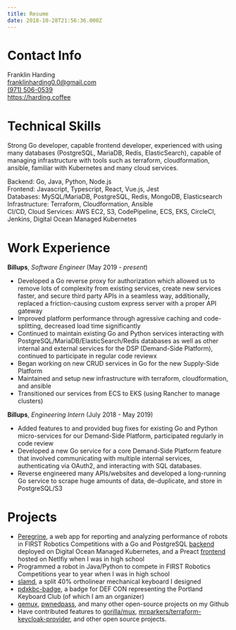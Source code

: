 ```yaml
---
title: Resume
date: 2018-10-28T21:56:36.000Z
---
```


# Contact Info

Franklin Harding<br>
[franklinharding0.0@gmail.com](mailto:franklinharding0.0@gmail.com)<br>
[(971) 506-0539](tel:19715060539)<br>
https://harding.coffee

# Technical Skills

Strong Go developer, capable frontend developer, experienced with using many databases (PostgreSQL, MariaDB, Redis, ElasticSearch), capable of managing infrastructure with tools such as terraform, cloudformation, ansible, familiar with Kubernetes and many cloud services.

Backend: Go, Java, Python, Node.js<br>
Frontend: Javascript, Typescript, React, Vue.js, Jest<br>
Databases: MySQL/MariaDB, PostgreSQL, Redis, MongoDB, Elasticsearch<br>
Infrastructure: Terraform, Cloudformation, Ansible<br>
CI/CD, Cloud Services: AWS EC2, S3, CodePipeline, ECS, EKS, CircleCI, Jenkins, Digital Ocean Managed Kubernetes

# Work Experience

**Billups**, *Software Engineer* (May 2019 - *present*)

* Developed a Go reverse proxy for authorization which allowed us to remove lots of complexity from existing services, create new services faster, and secure third party APIs in a seamless way, additionally, replaced a friction-causing custom express server with a proper API gateway
* Improved platform performance through agressive caching and code-splitting, decreased load time significantly
* Continued to maintain existing Go and Python services interacting with PostgreSQL/MariaDB/ElasticSearch/Redis databases as well as other internal and external services for the DSP (Demand-Side Platform), continued to participate in regular code reviewx
* Began working on new CRUD services in Go for the new Supply-Side Platform
* Maintained and setup new infrastructure with terraform, cloudformation, and ansible
* Transitioned our services from ECS to EKS (using Rancher to manage clusters)

**Billups**, *Engineering Intern* (July 2018 - May 2019)

* Added features to and provided bug fixes for existing Go and Python micro-services for our Demand-Side Platform, participated regularly in code review
* Developed a new Go service for a core Demand-Side Platform feature that involved communicating with multiple internal services, authenticating via OAuth2, and interacting with SQL databases.
* Reverse engineered many APIs/websites and developed a long-running Go service to scrape huge amounts of data, de-duplicate, and store in PostgreSQL/S3

# Projects

* [Peregrine](/2018/10/peregrine/), a web app for reporting and analyzing performance of robots in FIRST Robotics Competitions with a Go and PostgreSQL [backend](https://github.com/Pigmice2733/peregrine-backend) deployed on Digital Ocean Managed Kubernetes, and a Preact [frontend](https://github.com/Pigmice2733/peregrine-frontend) hosted on Netlfiy when I was in high school
* Programmed a robot in Java/Python to compete in FIRST Robotics Competitions year to year when I was in high school
* [slamd](https://github.com/fharding1/slamd), a split 40% ortholinear mechanical keyboard I designed
* [pdxkbc-badge](https://github.com/fharding1/pdxkbc-badge), a badge for DEF CON representing the Portland Keyboard Club (of which I am an organizer)
* [gemux](https://github.com/fharding1/gemux), [pwnedpass](https://github.com/fharding1/pwnedpass), and many other open-source projects on my Github
* Have contributed features to [gorilla/mux](https://github.com/gorilla/mux), [mrparkers/terraform-keycloak-provider](https://github.com/mrparkers/terraform-provider-keycloak), and other open source projects.